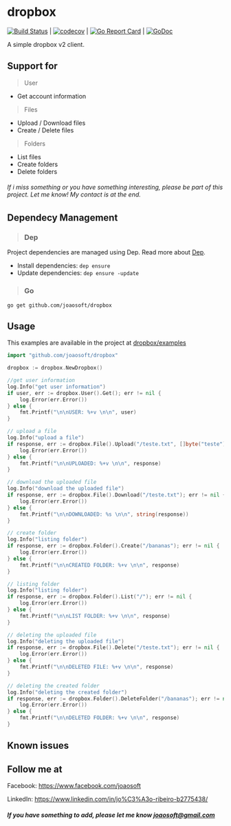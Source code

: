 # dropbox
[![Build Status](https://travis-ci.org/joaosoft/dropbox.svg?branch=master)](https://travis-ci.org/joaosoft/dropbox) | [![codecov](https://codecov.io/gh/joaosoft/dropbox/branch/master/graph/badge.svg)](https://codecov.io/gh/joaosoft/dropbox) | [![Go Report Card](https://goreportcard.com/badge/github.com/joaosoft/dropbox)](https://goreportcard.com/report/github.com/joaosoft/dropbox) | [![GoDoc](https://godoc.org/github.com/joaosoft/dropbox?status.svg)](https://godoc.org/github.com/joaosoft/dropbox)

A simple dropbox v2 client.

## Support for 
> User
* Get account information

> Files
* Upload / Download files
* Create / Delete files

>Folders
* List files
* Create folders
* Delete folders

###### If i miss something or you have something interesting, please be part of this project. Let me know! My contact is at the end.

## Dependecy Management 
>### Dep

Project dependencies are managed using Dep. Read more about [Dep](https://github.com/golang/dep).
* Install dependencies: `dep ensure`
* Update dependencies: `dep ensure -update`


>### Go
```
go get github.com/joaosoft/dropbox
```

## Usage 
This examples are available in the project at [dropbox/examples](https://github.com/joaosoft/dropbox/tree/master/examples)
```go
import "github.com/joaosoft/dropbox"

dropbox := dropbox.NewDropbox()

//get user information
log.Info("get user information")
if user, err := dropbox.User().Get(); err != nil {
    log.Error(err.Error())
} else {
    fmt.Printf("\n\nUSER: %+v \n\n", user)
}

// upload a file
log.Info("upload a file")
if response, err := dropbox.File().Upload("/teste.txt", []byte("teste")); err != nil {
    log.Error(err.Error())
} else {
    fmt.Printf("\n\nUPLOADED: %+v \n\n", response)
}

// download the uploaded file
log.Info("download the uploaded file")
if response, err := dropbox.File().Download("/teste.txt"); err != nil {
    log.Error(err.Error())
} else {
    fmt.Printf("\n\nDOWNLOADED: %s \n\n", string(response))
}

// create folder
log.Info("listing folder")
if response, err := dropbox.Folder().Create("/bananas"); err != nil {
    log.Error(err.Error())
} else {
    fmt.Printf("\n\nCREATED FOLDER: %+v \n\n", response)
}

// listing folder
log.Info("listing folder")
if response, err := dropbox.Folder().List("/"); err != nil {
    log.Error(err.Error())
} else {
    fmt.Printf("\n\nLIST FOLDER: %+v \n\n", response)
}

// deleting the uploaded file
log.Info("deleting the uploaded file")
if response, err := dropbox.File().Delete("/teste.txt"); err != nil {
    log.Error(err.Error())
} else {
    fmt.Printf("\n\nDELETED FILE: %+v \n\n", response)
}

// deleting the created folder
log.Info("deleting the created folder")
if response, err := dropbox.Folder().DeleteFolder("/bananas"); err != nil {
    log.Error(err.Error())
} else {
    fmt.Printf("\n\nDELETED FOLDER: %+v \n\n", response)
}
```

## Known issues

## Follow me at
Facebook: https://www.facebook.com/joaosoft

LinkedIn: https://www.linkedin.com/in/jo%C3%A3o-ribeiro-b2775438/

##### If you have something to add, please let me know joaosoft@gmail.com
